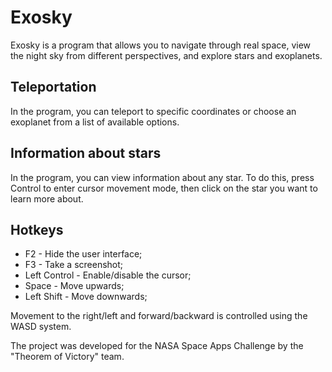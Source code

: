 # Exosky
Exosky is a program that allows you to navigate through real space, view the night sky from different perspectives, and explore stars and exoplanets.

## Teleportation

In the program, you can teleport to specific coordinates or choose an exoplanet from a list of available options.

## Information about stars

In the program, you can view information about any star. To do this, press Control to enter cursor movement mode, then click on the star you want to learn more about.

## Hotkeys
- F2 - Hide the user interface;
- F3 - Take a screenshot;
- Left Control - Enable/disable the cursor;
- Space - Move upwards;
- Left Shift - Move downwards;

Movement to the right/left and forward/backward is controlled using the WASD system.

The project was developed for the NASA Space Apps Challenge by the "Theorem of Victory" team.